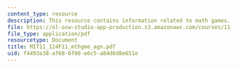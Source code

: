 ```yaml
---
content_type: resource
description: This resource contains information related to math games.
file: https://ol-ocw-studio-app-production.s3.amazonaws.com/courses/11-124-introduction-to-education-looking-forward-and-looking-back-on-education-fall-2011/f4493a38af686f80e6c5a84d6d8e651e_MIT11_124F11_mthgme_agn.pdf
file_type: application/pdf
resourcetype: Document
title: MIT11_124F11_mthgme_agn.pdf
uid: f4493a38-af68-6f80-e6c5-a84d6d8e651e
---
```

